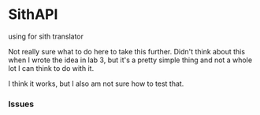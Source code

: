 # SithAPI
using for sith translator

Not really sure what to do here to take this further. Didn't think about this when I wrote the idea in lab 3,
but it's a pretty simple thing and not a whole lot I can think to do with it.

I think it works, but I also am not sure how to test that.

### Issues
